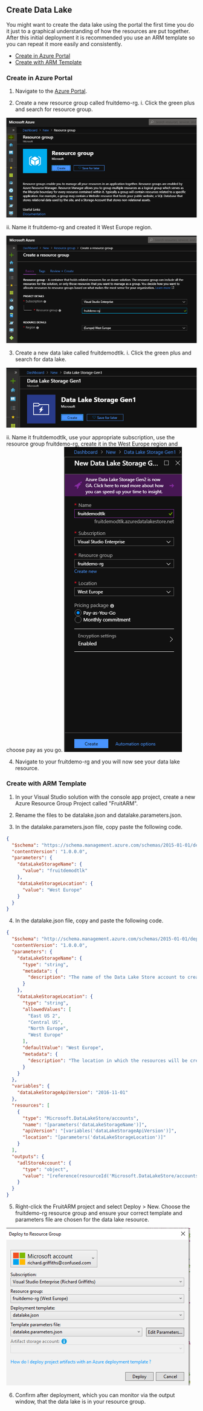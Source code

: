 ## Create Data Lake

You might want to create the data lake using the portal the first time you do it just to a graphical understanding of how the resources are put together. After this initial deployment it is recommended you use an ARM template so you can repeat it more easily and consistently. 

* [Create in Azure Portal](#Create-in-Azure-Portal)
* [Create with ARM Template](###Create-with-ARM-Template)

### Create in Azure Portal

1. Navigate to the [Azure Portal](https://portal.azure.com). 

2. Create a new resource group called fruitdemo-rg.
    i. Click the green plus and search for resource group.

![Fruit Resource Group](Images/FruitResourceGroup.PNG)

   ii. Name it fruitdemo-rg and created it West Europe region. 

![Fruit Resource Group Detail](Images/FruitResourceGroupDetail.PNG)

3. Create a new data lake called fruitdemodtlk.
  i. Click the green plus and search for data lake. 

![Fruit Data Lake](Images/FruitDataLake.PNG)

   ii. Name it fruitdemodtlk, use your appropriate subscription, use the resource group fruitdemo-rg, create it in the West Europe region and choose pay as you go. 
![Fruit Data Lake Detail](Images/FruitDataLakeDetail.PNG)

4. Navigate to your fruitdemo-rg and you will now see your data lake resource. 

### Create with ARM Template

1. In your Visual Studio solution with the console app project, create a new Azure Resource Group Project called "FruitARM". 

2. Rename the files to be datalake.json and datalake.parameters.json. 

3. In the datalake.parameters.json file, copy paste the following code.

```json
{
  "$schema": "https://schema.management.azure.com/schemas/2015-01-01/deploymentParameters.json#",
  "contentVersion": "1.0.0.0",
  "parameters": {
    "dataLakeStorageName": {
      "value": "fruitdemodtlk"
    },
    "dataLakeStorageLocation": {
      "value": "West Europe"
    }
  }
}
```

4. In the datalake.json file, copy and paste the following code.

```json
{
  "$schema": "http://schema.management.azure.com/schemas/2015-01-01/deploymentTemplate.json#",
  "contentVersion": "1.0.0.0",
  "parameters": {
    "dataLakeStorageName": {
      "type": "string",
      "metadata": {
        "description": "The name of the Data Lake Store account to create."
      }
    },
    "dataLakeStorageLocation": {
      "type": "string",
      "allowedValues": [
        "East US 2",
        "Central US",
        "North Europe",
        "West Europe"
      ],
      "defaultValue": "West Europe",
      "metadata": {
        "description": "The location in which the resources will be created."
      }
    }
  },
  "variables": {
    "dataLakeStorageApiVersion": "2016-11-01"
  },
  "resources": [
    {
      "type": "Microsoft.DataLakeStore/accounts",
      "name": "[parameters('dataLakeStorageName')]",
      "apiVersion": "[variables('dataLakeStorageApiVersion')]",
      "location": "[parameters('dataLakeStorageLocation')]"
    }
  ],
  "outputs": {
    "adlStoreAccount": {
      "type": "object",
      "value": "[reference(resourceId('Microsoft.DataLakeStore/accounts',parameters('dataLakeStorageName')))]"
    }
  }
}
```

5. Right-click the FruitARM project and select Deploy > New. 
  Choose the fruitdemo-rg resource group and ensure your correct template and parameters file are chosen for the data lake resource. 

![Fruit Data Lake ARM Deploy](Images/FruitDataLakeARMDeploy.PNG)

6. Confirm after deployment, which you can monitor via the output window, that the data lake is in your resource group. 